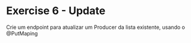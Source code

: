 # Exercise 6 - Update

Crie um endpoint para atualizar um Producer da lista existente, usando o @PutMaping